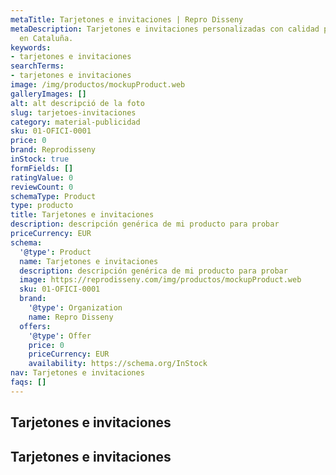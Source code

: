 ```yaml
---
metaTitle: Tarjetones e invitaciones | Repro Disseny
metaDescription: Tarjetones e invitaciones personalizadas con calidad profesional
  en Cataluña.
keywords:
- tarjetones e invitaciones
searchTerms:
- tarjetones e invitaciones
image: /img/productos/mockupProduct.web
galleryImages: []
alt: alt descripció de la foto
slug: tarjetoes-invitaciones
category: material-publicidad
sku: 01-OFICI-0001
price: 0
brand: Reprodisseny
inStock: true
formFields: []
ratingValue: 0
reviewCount: 0
schemaType: Product
type: producto
title: Tarjetones e invitaciones
description: descripción genérica de mi producto para probar
priceCurrency: EUR
schema:
  '@type': Product
  name: Tarjetones e invitaciones
  description: descripción genérica de mi producto para probar
  image: https://reprodisseny.com/img/productos/mockupProduct.web
  sku: 01-OFICI-0001
  brand:
    '@type': Organization
    name: Repro Disseny
  offers:
    '@type': Offer
    price: 0
    priceCurrency: EUR
    availability: https://schema.org/InStock
nav: Tarjetones e invitaciones
faqs: []
---
```


## Tarjetones e invitaciones

## Tarjetones e invitaciones
